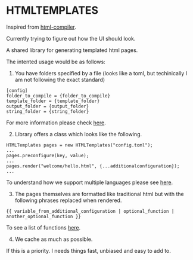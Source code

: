 # HTMLTEMPLATES

Inspired from [html-compiler](https://github.com/mehranghamaty/html-compiler). 

Currently trying to figure out how the UI should look.

A shared library for generating templated html pages.

The intented usage would be as follows:

1. You have folders specified by a file (looks like a toml, but techinically I am not following the exact standard)
```
[config]
folder_to_compile = {folder_to_compile}
template_folder = {template_folder}
output_folder = {output_folder}
string_folder = {string_folder}
```

For more information please check [here](Documentation/tgml.md).

2. Library offers a class which looks like the following.
```
HTMLTemplates pages = new HTMLTemplates("config.toml");
...
pages.preconfigure(key, value);
...
pages.render("welcome/hello.html", {...additionalconfiguration});
...
```

To understand how we support multiple languages please see [here](Documentation/SupportedLanguages.md).

3. The pages themselves are formatted like traditional html but with the following phrases replaced when rendered.

```
{{ variable_from_additional_configuration | optional_function | another_optional_function }}
```

To see a list of functions [here](Documentation/OptionalFunctions.md).


4. We cache as much as possible. 

If this is a priority. I needs things fast, unbiased and easy to add to. 
